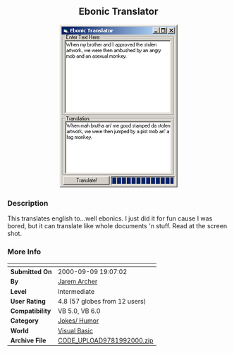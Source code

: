 ﻿<div align="center">

## Ebonic Translator

<img src="PIC200099191386746.jpg">
</div>

### Description

This translates english to...well ebonics. I just did it for fun cause I was bored, but it can translate like whole documents 'n stuff. Read at the screen shot.
 
### More Info
 


<span>             |<span>
---                |---
**Submitted On**   |2000-09-09 19:07:02
**By**             |[Jarem Archer](https://github.com/Planet-Source-Code/PSCIndex/blob/master/ByAuthor/jarem-archer.md)
**Level**          |Intermediate
**User Rating**    |4.8 (57 globes from 12 users)
**Compatibility**  |VB 5\.0, VB 6\.0
**Category**       |[Jokes/ Humor](https://github.com/Planet-Source-Code/PSCIndex/blob/master/ByCategory/jokes-humor__1-40.md)
**World**          |[Visual Basic](https://github.com/Planet-Source-Code/PSCIndex/blob/master/ByWorld/visual-basic.md)
**Archive File**   |[CODE\_UPLOAD9781992000\.zip](https://github.com/Planet-Source-Code/jarem-archer-ebonic-translator__1-11381/archive/master.zip)









